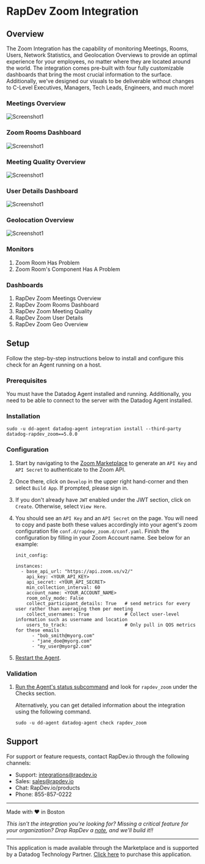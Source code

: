 # RapDev Zoom Integration

## Overview

The Zoom Integration has the capability of monitoring Meetings, Rooms, Users, Network Statistics, and Geolocation Overviews to provide an optimal experience for your employees, no matter where they are located around the world. The integration comes pre-built with four fully customizable dashboards that bring the most crucial information to the surface. Additionally, we've designed our visuals to be deliverable without changes to C-Level Executives, Managers, Tech Leads, Engineers, and much more!

### Meetings Overview
![Screenshot1](images/meetings.png)

### Zoom Rooms Dashboard
![Screenshot1](images/rooms.png)

### Meeting Quality Overview
![Screenshot1](images/meeting_quality.png)

### User Details Dashboard
![Screenshot1](images/user_details.png)

### Geolocation Overview
![Screenshot1](images/geo.png)

### Monitors

1. Zoom Room Has Problem
2. Zoom Room's Component Has A Problem 

### Dashboards

1. RapDev Zoom Meetings Overview
2. RapDev Zoom Rooms Dashboard
3. RapDev Zoom Meeting Quality
4. RapDev Zoom User Details
5. RapDev Zoom Geo Overview

## Setup

Follow the step-by-step instructions below to install and configure this check for an Agent running on a host. 

### Prerequisites

You must have the Datadog Agent installed and running. Additionally, you need to be able to connect to the server with the Datadog Agent installed.

### Installation

```
sudo -u dd-agent datadog-agent integration install --third-party datadog-rapdev_zoom==5.0.0
``` 

### Configuration
1. Start by navigating to the [Zoom Marketplace][1] to generate an `API Key` and `API Secret` to authenticate to the Zoom API. 

2. Once there, click on `Develop` in the upper right hand-corner and then select `Build App`. If prompted, please sign in.

3. If you don't already have `JWT` enabled under the JWT section, click on `Create`. Otherwise, select `View Here`.

4. You should see an `API Key` and an `API Secret` on the page. You will need to copy and paste both these values accordingly into your agent's zoom configuration file `conf.d/rapdev_zoom.d/conf.yaml`. 
Finish the configuration by filling in your Zoom Account name. See below for an example:
   
   ```
   init_config: 
   
   instances:
     - base_api_url: "https://api.zoom.us/v2/"
       api_key: <YOUR_API_KEY>
       api_secret: <YOUR_API_SECRET>
       min_collection_interval: 60
       account_name: <YOUR_ACCOUNT_NAME>
       room_only_mode: False
       collect_participant_details: True   # send metrics for every user rather than averaging them per meeting
       collect_usernames: True             # Collect user-level information such as username and location
       users_to_track:                     # Only pull in QOS metrics for these emails
         - "bob_smith@myorg.com"
         - "jane_doe@myorg.com"
         - "my_user@myorg2.com"
   ```
   
5. [Restart the Agent][2].

### Validation

1. [Run the Agent's status subcommand][3] and look for `rapdev_zoom` under the Checks section.

    Alternatively, you can get detailed information about the integration using the following command.
    
    ```
    sudo -u dd-agent datadog-agent check rapdev_zoom
    ```


## Support
For support or feature requests, contact RapDev.io through the following channels:

- Support: integrations@rapdev.io
- Sales: sales@rapdev.io
- Chat: RapDev.io/products
- Phone: 855-857-0222

---
Made with ❤️ in Boston

*This isn't the integration you're looking for? Missing a critical feature for your organization? Drop RapDev a [note](mailto:integrations@rapdev.io), and we'll build it!!*

---
This application is made available through the Marketplace and is supported by a Datadog Technology Partner. [Click here][4] to purchase this application.

[1]: https://marketplace.zoom.us/
[2]: https://docs.datadoghq.com/agent/guide/agent-commands/#start-stop-and-restart-the-agent
[3]: https://docs.datadoghq.com/agent/guide/agent-commands/#agent-status-and-information
[4]: https://app.datadoghq.com/marketplace/app/rapdev-zoom/pricing
